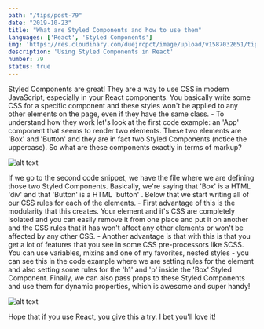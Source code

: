 ```yaml
---
path: "/tips/post-79"
date: "2019-10-23"
title: "What are Styled Components and how to use them"
languages: ['React', 'Styled Components']
img: 'https://res.cloudinary.com/duejrcpct/image/upload/v1587032651/tips/79-1_apseph.png'
description: 'Using Styled Components in React'
number: 79
status: true
---
```


Styled Components are great! They are a way to use CSS in modern JavaScript, especially in your React components. You basically write some CSS for a specific component and these styles won't be applied to any other elements on the page, even if they have the same class. -
To understand how they work let's look at the first code example: an 'App' component that seems to render two elements. These two elements are 'Box' and 'Button' and they are in fact two Styled Components (notice the uppercase). So what are these components exactly in terms of markup?

![alt text](https://res.cloudinary.com/duejrcpct/image/upload/v1587032650/tips/79-2_fopfbw.png "Styled Components in React")

If we go to the second code snippet, we have the file where we are defining those two Styled Components. Basically, we're saying that 'Box' is a HTML 'div' and that 'Button' is a HTML 'button' . Below that we start writing all of our CSS rules for each of the elements. -
First advantage of this is the modularity that this creates. Your element and it's CSS are completely isolated and you can easily remove it from one place and put it on another and the CSS rules that it has won't affect any other elements or won't be affected by any other CSS. -
Another advantage is that with this is that you get a lot of features that you see in some CSS pre-processors like SCSS. You can use variables, mixins and one of my favorites, nested styles - you can see this in the code example where we are setting rules for the element and also setting some rules for the 'h1' and 'p' inside the 'Box' Styled Component.
Finally, we can also pass props to these Styled Components and use them for dynamic properties, which is awesome and super handy!

![alt text](https://res.cloudinary.com/duejrcpct/image/upload/v1587032650/tips/79-3_fkb4rj.png "Styled Components in React")

Hope that if you use React, you give this a try. I bet you'll love it!